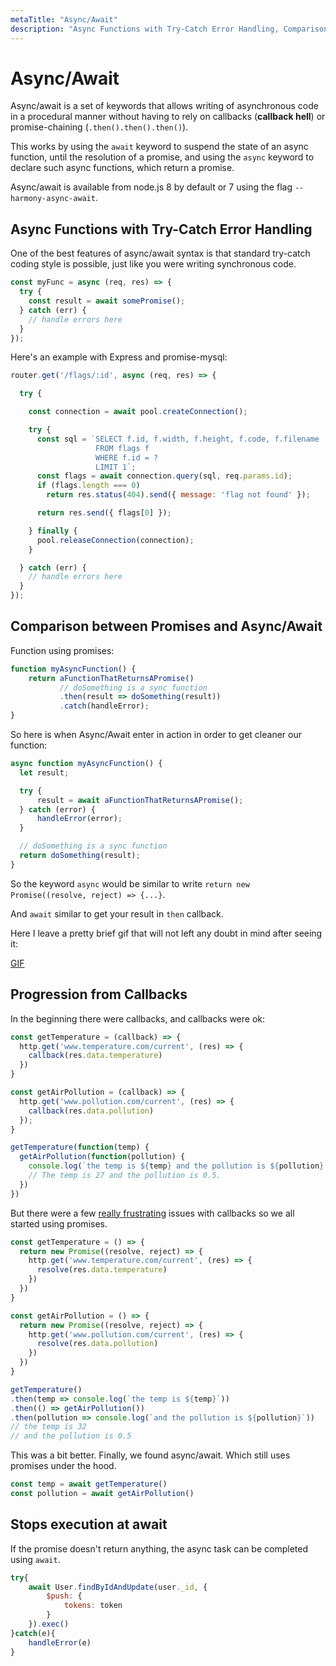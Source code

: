 ```yaml
---
metaTitle: "Async/Await"
description: "Async Functions with Try-Catch Error Handling, Comparison between Promises and Async/Await, Progression from Callbacks, Stops execution at await"
---
```


# Async/Await


Async/await is a set of keywords that allows writing of asynchronous code in a procedural manner without having to rely on callbacks (**callback hell**) or promise-chaining (`.then().then().then()`).

This works by using the `await` keyword to suspend the state of an async function, until the resolution of a promise, and using the `async` keyword to declare such async functions, which return a promise.

Async/await is available from node.js 8 by default or 7 using the flag `--harmony-async-await`.



## Async Functions with Try-Catch Error Handling


One of the best features of async/await syntax is that standard try-catch coding style is possible, just like you were writing synchronous code.

```js
const myFunc = async (req, res) => {
  try {
    const result = await somePromise();
  } catch (err) {
    // handle errors here
  }
});

```

Here's an example with Express and promise-mysql:

```js
router.get('/flags/:id', async (req, res) => {

  try {

    const connection = await pool.createConnection();

    try {
      const sql = `SELECT f.id, f.width, f.height, f.code, f.filename
                   FROM flags f
                   WHERE f.id = ?
                   LIMIT 1`;
      const flags = await connection.query(sql, req.params.id);
      if (flags.length === 0)
        return res.status(404).send({ message: 'flag not found' });

      return res.send({ flags[0] });

    } finally {
      pool.releaseConnection(connection);
    }

  } catch (err) {
    // handle errors here
  }
});

```



## Comparison between Promises and Async/Await


Function using promises:

```js
function myAsyncFunction() {
    return aFunctionThatReturnsAPromise()
           // doSomething is a sync function
           .then(result => doSomething(result))
           .catch(handleError);
}

```

So here is when Async/Await enter in action in order to get cleaner our function:

```js
async function myAsyncFunction() {
  let result;

  try {
      result = await aFunctionThatReturnsAPromise();
  } catch (error) {
      handleError(error);
  }

  // doSomething is a sync function
  return doSomething(result);
}

```

So the keyword `async` would be similar to write `return new Promise((resolve, reject) => {...}`.

And `await` similar to get your result in `then` callback.

Here I leave a pretty brief gif that will not left any doubt in mind after seeing it:

[GIF](https://twitter.com/manekinekko/status/855824609299636230)



## Progression from Callbacks


In the beginning there were callbacks, and callbacks were ok:

```js
const getTemperature = (callback) => {
  http.get('www.temperature.com/current', (res) => {
    callback(res.data.temperature)
  })
}

const getAirPollution = (callback) => {
  http.get('www.pollution.com/current', (res) => {
    callback(res.data.pollution)
  });
}

getTemperature(function(temp) {
  getAirPollution(function(pollution) {
    console.log(`the temp is ${temp} and the pollution is ${pollution}.`)
    // The temp is 27 and the pollution is 0.5.
  })
})

```

But there were a few [really frustrating](http://callbackhell.com) issues with callbacks so we all started using promises.

```js
const getTemperature = () => {
  return new Promise((resolve, reject) => {
    http.get('www.temperature.com/current', (res) => {
      resolve(res.data.temperature)
    })
  })
}

const getAirPollution = () => {
  return new Promise((resolve, reject) => {
    http.get('www.pollution.com/current', (res) => {
      resolve(res.data.pollution)
    })
  })
}

getTemperature()
.then(temp => console.log(`the temp is ${temp}`))
.then(() => getAirPollution())
.then(pollution => console.log(`and the pollution is ${pollution}`))
// the temp is 32
// and the pollution is 0.5

```

This was a bit better. Finally, we found async/await. Which still uses promises under the hood.

```js
const temp = await getTemperature()
const pollution = await getAirPollution()

```



## Stops execution at await


If the promise doesn't return anything, the async task can be completed using `await`.

```js
try{
    await User.findByIdAndUpdate(user._id, {
        $push: {
            tokens: token
        }
    }).exec()
}catch(e){
    handleError(e)
}

```

